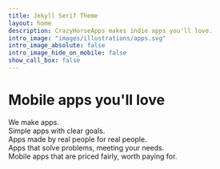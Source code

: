 ```yaml
---
title: Jekyll Serif Theme
layout: home
description: CrazyHorseApps makes indie apps you'll love.
intro_image: "images/illustrations/apps.svg"
intro_image_absolute: false
intro_image_hide_on_mobile: false
show_call_box: false
---
```


# Mobile apps you'll love

We make apps. <br>
Simple apps with clear goals. <br>
Apps made by real people for real people. <br>
Apps that solve problems, meeting your needs.<br>
Mobile apps that are priced fairly, worth paying for.<br>
